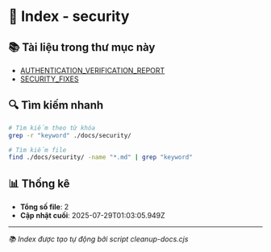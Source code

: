 # 📁 Index - security

## 📚 Tài liệu trong thư mục này

- [AUTHENTICATION_VERIFICATION_REPORT](./AUTHENTICATION_VERIFICATION_REPORT.md)
- [SECURITY_FIXES](./SECURITY_FIXES.md)

## 🔍 Tìm kiếm nhanh

```bash
# Tìm kiếm theo từ khóa
grep -r "keyword" ./docs/security/

# Tìm kiếm file
find ./docs/security/ -name "*.md" | grep "keyword"
```

## 📊 Thống kê

- **Tổng số file**: 2
- **Cập nhật cuối**: 2025-07-29T01:03:05.949Z

---

_📚 Index được tạo tự động bởi script cleanup-docs.cjs_
